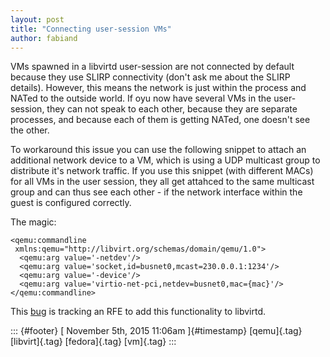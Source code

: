 ```yaml
---
layout: post
title: "Connecting user-session VMs"
author: fabiand
---
```




VMs spawned in a libvirtd user-session are not connected by default
because they use SLIRP connectivity (don't ask me about the SLIRP
details). However, this means the network is just within the process and
NATed to the outside world. If oyu now have several VMs in the
user-session, they can not speak to each other, because they are
separate processes, and because each of them is getting NATed, one
doesn't see the other.

To workaround this issue you can use the following snippet to attach an
additional network device to a VM, which is using a UDP multicast group
to distribute it's network traffic. If you use this snippet (with
different MACs) for all VMs in the user session, they all get attahced
to the same multicast group and can thus see each other - if the network
interface within the guest is configured correctly.

The magic:

    <qemu:commandline
     xmlns:qemu="http://libvirt.org/schemas/domain/qemu/1.0">
      <qemu:arg value='-netdev'/>
      <qemu:arg value='socket,id=busnet0,mcast=230.0.0.1:1234'/>
      <qemu:arg value='-device'/>
      <qemu:arg value='virtio-net-pci,netdev=busnet0,mac={mac}'/>
    </qemu:commandline>

This [bug](https://bugzilla.redhat.com/show_bug.cgi?id=1278317) is
tracking an RFE to add this functionality to libvirtd.

::: {#footer}
[ November 5th, 2015 11:06am ]{#timestamp} [qemu]{.tag} [libvirt]{.tag}
[fedora]{.tag} [vm]{.tag}
:::
